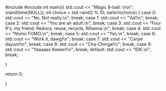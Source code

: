 #include <iostream>
#include <cstdlib>
int main(){
  std::cout << "Magic 8-ball: \n\n";
  srand(time(NULL));
  int choice = std::rand() % 10; 
 switch(choice) {
    case 0:
      std::cout << "No. Not really.\n";
      break;
    case 1:
      std::cout << "Val!\n";
      break;
    case 2:
      std::cout << "You are an adult.\n";
      break;
    case 3:
      std::cout << "Four R's, my friend: Reduce, reuse, recycle, Rihanna.\n";
      break;
    case 4:
      std::cout << "Nomo FOMO.\n";
      break;
    case 5:
      std::cout << "Yas.\n";
      break;
    case 6:
      std::cout << "Work it, dawg!\n";
      break;
    case 7:
      std::cout << "Carpe dayum!\n";
      break;
    case 8:
      std::cout << "Cha-Chinga!\n";
      break;
    case 9:
      std::cout << "Yaaaaas Kween!\n";
      break;
    default:
      std::cout << "IDK.\n";
      break;

  }

  return 0;

}
